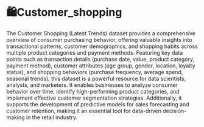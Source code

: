# 🛍️Customer_shopping
The Customer Shopping (Latest Trends) dataset provides a comprehensive overview of consumer purchasing behavior, offering valuable insights into transactional patterns, customer demographics, and shopping habits across multiple product categories and payment methods. Featuring key data points such as transaction details (purchase date, value, product category, payment method), customer attributes (age group, gender, location, loyalty status), and shopping behaviors (purchase frequency, average spend, seasonal trends), this dataset is a powerful resource for data scientists, analysts, and marketers. It enables businesses to analyze consumer behavior over time, identify high-performing product categories, and implement effective customer segmentation strategies. Additionally, it supports the development of predictive models for sales forecasting and customer retention, making it an essential tool for data-driven decision-making in the retail industry.
